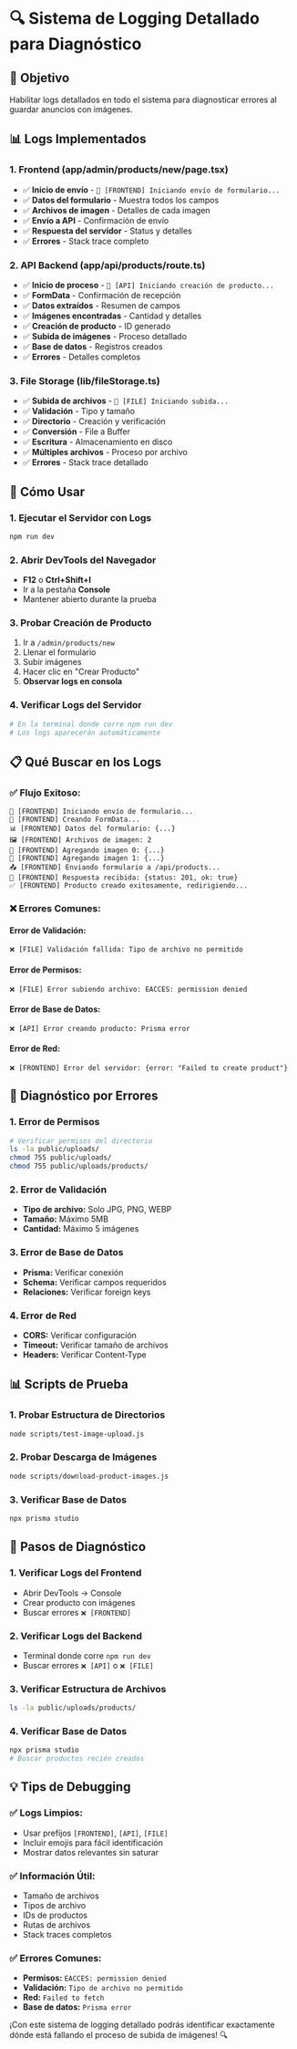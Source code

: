 # 🔍 Sistema de Logging Detallado para Diagnóstico

## 🎯 **Objetivo**

Habilitar logs detallados en todo el sistema para diagnosticar errores al guardar anuncios con imágenes.

## 📊 **Logs Implementados**

### **1. Frontend (app/admin/products/new/page.tsx)**
- ✅ **Inicio de envío** - `🚀 [FRONTEND] Iniciando envío de formulario...`
- ✅ **Datos del formulario** - Muestra todos los campos
- ✅ **Archivos de imagen** - Detalles de cada imagen
- ✅ **Envío a API** - Confirmación de envío
- ✅ **Respuesta del servidor** - Status y detalles
- ✅ **Errores** - Stack trace completo

### **2. API Backend (app/api/products/route.ts)**
- ✅ **Inicio de proceso** - `🚀 [API] Iniciando creación de producto...`
- ✅ **FormData** - Confirmación de recepción
- ✅ **Datos extraídos** - Resumen de campos
- ✅ **Imágenes encontradas** - Cantidad y detalles
- ✅ **Creación de producto** - ID generado
- ✅ **Subida de imágenes** - Proceso detallado
- ✅ **Base de datos** - Registros creados
- ✅ **Errores** - Detalles completos

### **3. File Storage (lib/fileStorage.ts)**
- ✅ **Subida de archivos** - `📁 [FILE] Iniciando subida...`
- ✅ **Validación** - Tipo y tamaño
- ✅ **Directorio** - Creación y verificación
- ✅ **Conversión** - File a Buffer
- ✅ **Escritura** - Almacenamiento en disco
- ✅ **Múltiples archivos** - Proceso por archivo
- ✅ **Errores** - Stack trace detallado

## 🚀 **Cómo Usar**

### **1. Ejecutar el Servidor con Logs**
```bash
npm run dev
```

### **2. Abrir DevTools del Navegador**
- **F12** o **Ctrl+Shift+I**
- Ir a la pestaña **Console**
- Mantener abierto durante la prueba

### **3. Probar Creación de Producto**
1. Ir a `/admin/products/new`
2. Llenar el formulario
3. Subir imágenes
4. Hacer clic en "Crear Producto"
5. **Observar logs en consola**

### **4. Verificar Logs del Servidor**
```bash
# En la terminal donde corre npm run dev
# Los logs aparecerán automáticamente
```

## 📋 **Qué Buscar en los Logs**

### **✅ Flujo Exitoso:**
```
🚀 [FRONTEND] Iniciando envío de formulario...
📝 [FRONTEND] Creando FormData...
📊 [FRONTEND] Datos del formulario: {...}
🖼️ [FRONTEND] Archivos de imagen: 2
📁 [FRONTEND] Agregando imagen 0: {...}
📁 [FRONTEND] Agregando imagen 1: {...}
📤 [FRONTEND] Enviando formulario a /api/products...
📡 [FRONTEND] Respuesta recibida: {status: 201, ok: true}
✅ [FRONTEND] Producto creado exitosamente, redirigiendo...
```

### **❌ Errores Comunes:**

#### **Error de Validación:**
```
❌ [FILE] Validación fallida: Tipo de archivo no permitido
```

#### **Error de Permisos:**
```
❌ [FILE] Error subiendo archivo: EACCES: permission denied
```

#### **Error de Base de Datos:**
```
❌ [API] Error creando producto: Prisma error
```

#### **Error de Red:**
```
❌ [FRONTEND] Error del servidor: {error: "Failed to create product"}
```

## 🔧 **Diagnóstico por Errores**

### **1. Error de Permisos**
```bash
# Verificar permisos del directorio
ls -la public/uploads/
chmod 755 public/uploads/
chmod 755 public/uploads/products/
```

### **2. Error de Validación**
- **Tipo de archivo:** Solo JPG, PNG, WEBP
- **Tamaño:** Máximo 5MB
- **Cantidad:** Máximo 5 imágenes

### **3. Error de Base de Datos**
- **Prisma:** Verificar conexión
- **Schema:** Verificar campos requeridos
- **Relaciones:** Verificar foreign keys

### **4. Error de Red**
- **CORS:** Verificar configuración
- **Timeout:** Verificar tamaño de archivos
- **Headers:** Verificar Content-Type

## 📊 **Scripts de Prueba**

### **1. Probar Estructura de Directorios**
```bash
node scripts/test-image-upload.js
```

### **2. Probar Descarga de Imágenes**
```bash
node scripts/download-product-images.js
```

### **3. Verificar Base de Datos**
```bash
npx prisma studio
```

## 🎯 **Pasos de Diagnóstico**

### **1. Verificar Logs del Frontend**
- Abrir DevTools → Console
- Crear producto con imágenes
- Buscar errores `❌ [FRONTEND]`

### **2. Verificar Logs del Backend**
- Terminal donde corre `npm run dev`
- Buscar errores `❌ [API]` o `❌ [FILE]`

### **3. Verificar Estructura de Archivos**
```bash
ls -la public/uploads/products/
```

### **4. Verificar Base de Datos**
```bash
npx prisma studio
# Buscar productos recién creados
```

## 💡 **Tips de Debugging**

### **✅ Logs Limpios:**
- Usar prefijos `[FRONTEND]`, `[API]`, `[FILE]`
- Incluir emojis para fácil identificación
- Mostrar datos relevantes sin saturar

### **✅ Información Útil:**
- Tamaño de archivos
- Tipos de archivo
- IDs de productos
- Rutas de archivos
- Stack traces completos

### **✅ Errores Comunes:**
- **Permisos:** `EACCES: permission denied`
- **Validación:** `Tipo de archivo no permitido`
- **Red:** `Failed to fetch`
- **Base de datos:** `Prisma error`

¡Con este sistema de logging detallado podrás identificar exactamente dónde está fallando el proceso de subida de imágenes! 🔍
